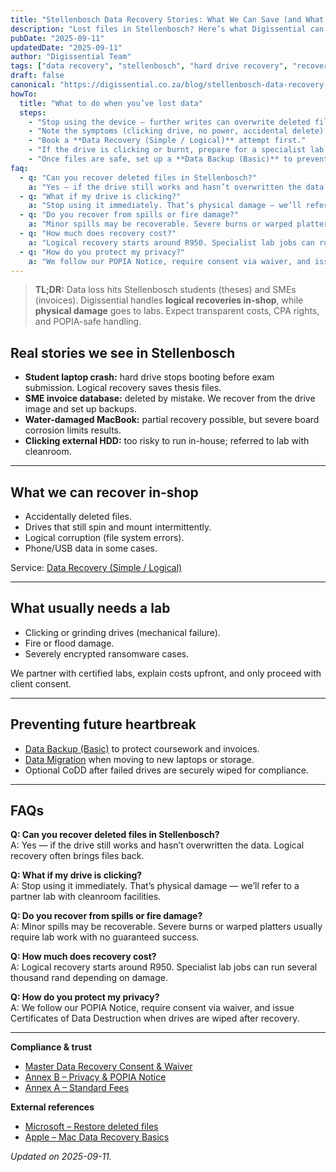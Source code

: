 ```yaml
---
title: "Stellenbosch Data Recovery Stories: What We Can Save (and What We Can’t)"
description: "Lost files in Stellenbosch? Here’s what Digissential can recover from laptops, drives, and spills — plus what requires a specialist lab."
pubDate: "2025-09-11"
updatedDate: "2025-09-11"
author: "Digissential Team"
tags: ["data recovery", "stellenbosch", "hard drive recovery", "recover deleted files"]
draft: false
canonical: "https://digissential.co.za/blog/stellenbosch-data-recovery-stories/"
howTo:
  title: "What to do when you’ve lost data"
  steps:
    - "Stop using the device — further writes can overwrite deleted files."
    - "Note the symptoms (clicking drive, no power, accidental delete)."
    - "Book a **Data Recovery (Simple / Logical)** attempt first."
    - "If the drive is clicking or burnt, prepare for a specialist lab referral."
    - "Once files are safe, set up a **Data Backup (Basic)** to prevent repeat loss."
faq:
  - q: "Can you recover deleted files in Stellenbosch?"
    a: "Yes — if the drive still works and hasn’t overwritten the data. Logical recovery often brings files back."
  - q: "What if my drive is clicking?"
    a: "Stop using it immediately. That’s physical damage — we’ll refer to a partner lab with cleanroom facilities."
  - q: "Do you recover from spills or fire damage?"
    a: "Minor spills may be recoverable. Severe burns or warped platters usually require lab work with no guaranteed success."
  - q: "How much does recovery cost?"
    a: "Logical recovery starts around R950. Specialist lab jobs can run several thousand rand depending on damage."
  - q: "How do you protect my privacy?"
    a: "We follow our POPIA Notice, require consent via waiver, and issue Certificates of Data Destruction when drives are wiped after recovery."
---
```


> **TL;DR:** Data loss hits Stellenbosch students (theses) and SMEs (invoices). Digissential handles **logical recoveries in-shop**, while **physical damage** goes to labs. Expect transparent costs, CPA rights, and POPIA-safe handling.

## Real stories we see in Stellenbosch
- **Student laptop crash:** hard drive stops booting before exam submission. Logical recovery saves thesis files.  
- **SME invoice database:** deleted by mistake. We recover from the drive image and set up backups.  
- **Water-damaged MacBook:** partial recovery possible, but severe board corrosion limits results.  
- **Clicking external HDD:** too risky to run in-house; referred to lab with cleanroom.  

---

## What we can recover in-shop
- Accidentally deleted files.  
- Drives that still spin and mount intermittently.  
- Logical corruption (file system errors).  
- Phone/USB data in some cases.  

Service: [Data Recovery (Simple / Logical)](/services/data-recovery-simple-logical/)  

---

## What usually needs a lab
- Clicking or grinding drives (mechanical failure).  
- Fire or flood damage.  
- Severely encrypted ransomware cases.  

We partner with certified labs, explain costs upfront, and only proceed with client consent.

---

## Preventing future heartbreak
- [Data Backup (Basic)](/services/data-backup-recovery/) to protect coursework and invoices.  
- [Data Migration](/services/data-migration/) when moving to new laptops or storage.  
- Optional CoDD after failed drives are securely wiped for compliance.  

---

## FAQs

**Q: Can you recover deleted files in Stellenbosch?**  
A: Yes — if the drive still works and hasn’t overwritten the data. Logical recovery often brings files back.

**Q: What if my drive is clicking?**  
A: Stop using it immediately. That’s physical damage — we’ll refer to a partner lab with cleanroom facilities.

**Q: Do you recover from spills or fire damage?**  
A: Minor spills may be recoverable. Severe burns or warped platters usually require lab work with no guaranteed success.

**Q: How much does recovery cost?**  
A: Logical recovery starts around R950. Specialist lab jobs can run several thousand rand depending on damage.

**Q: How do you protect my privacy?**  
A: We follow our POPIA Notice, require consent via waiver, and issue Certificates of Data Destruction when drives are wiped after recovery.

---

**Compliance & trust**  
- [Master Data Recovery Consent & Waiver](/legal/data-recovery-consent-waiver/)  
- [Annex B – Privacy & POPIA Notice](/legal/privacy-popia-processing-notice/)  
- [Annex A – Standard Fees](/legal/standard-fees/)  

**External references**  
- [Microsoft – Restore deleted files](https://support.microsoft.com/office/restore-deleted-files)  
- [Apple – Mac Data Recovery Basics](https://support.apple.com/en-za/guide/mac-help/mchlp1599/mac)  

*Updated on 2025-09-11.*
